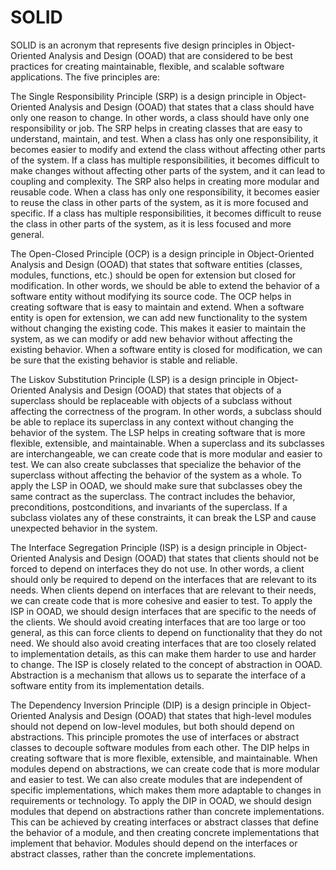# SOLID

SOLID is an acronym that represents five design principles in Object-Oriented Analysis and Design (OOAD) that are considered to be best practices for creating maintainable, flexible, and scalable software applications. The five principles are:

The Single Responsibility Principle (SRP) is a design principle in Object-Oriented Analysis and Design (OOAD) that states that a class should have only one reason to change. In other words, a class should have only one responsibility or job. The SRP helps in creating classes that are easy to understand, maintain, and test. When a class has only one responsibility, it becomes easier to modify and extend the class without affecting other parts of the system. If a class has multiple responsibilities, it becomes difficult to make changes without affecting other parts of the system, and it can lead to coupling and complexity. The SRP also helps in creating more modular and reusable code. When a class has only one responsibility, it becomes easier to reuse the class in other parts of the system, as it is more focused and specific. If a class has multiple responsibilities, it becomes difficult to reuse the class in other parts of the system, as it is less focused and more general.

The Open-Closed Principle (OCP) is a design principle in Object-Oriented Analysis and Design (OOAD) that states that software entities (classes, modules, functions, etc.) should be open for extension but closed for modification. In other words, we should be able to extend the behavior of a software entity without modifying its source code. The OCP helps in creating software that is easy to maintain and extend. When a software entity is open for extension, we can add new functionality to the system without changing the existing code. This makes it easier to maintain the system, as we can modify or add new behavior without affecting the existing behavior. When a software entity is closed for modification, we can be sure that the existing behavior is stable and reliable.

The Liskov Substitution Principle (LSP) is a design principle in Object-Oriented Analysis and Design (OOAD) that states that objects of a superclass should be replaceable with objects of a subclass without affecting the correctness of the program. In other words, a subclass should be able to replace its superclass in any context without changing the behavior of the system. The LSP helps in creating software that is more flexible, extensible, and maintainable. When a superclass and its subclasses are interchangeable, we can create code that is more modular and easier to test. We can also create subclasses that specialize the behavior of the superclass without affecting the behavior of the system as a whole. To apply the LSP in OOAD, we should make sure that subclasses obey the same contract as the superclass. The contract includes the behavior, preconditions, postconditions, and invariants of the superclass. If a subclass violates any of these constraints, it can break the LSP and cause unexpected behavior in the system.

The Interface Segregation Principle (ISP) is a design principle in Object-Oriented Analysis and Design (OOAD) that states that clients should not be forced to depend on interfaces they do not use. In other words, a client should only be required to depend on the interfaces that are relevant to its needs. When clients depend on interfaces that are relevant to their needs, we can create code that is more cohesive and easier to test. To apply the ISP in OOAD, we should design interfaces that are specific to the needs of the clients. We should avoid creating interfaces that are too large or too general, as this can force clients to depend on functionality that they do not need. We should also avoid creating interfaces that are too closely related to implementation details, as this can make them harder to use and harder to change. The ISP is closely related to the concept of abstraction in OOAD. Abstraction is a mechanism that allows us to separate the interface of a software entity from its implementation details.


The Dependency Inversion Principle (DIP) is a design principle in Object-Oriented Analysis and Design (OOAD) that states that high-level modules should not depend on low-level modules, but both should depend on abstractions. This principle promotes the use of interfaces or abstract classes to decouple software modules from each other. The DIP helps in creating software that is more flexible, extensible, and maintainable. When modules depend on abstractions, we can create code that is more modular and easier to test. We can also create modules that are independent of specific implementations, which makes them more adaptable to changes in requirements or technology. To apply the DIP in OOAD, we should design modules that depend on abstractions rather than concrete implementations. This can be achieved by creating interfaces or abstract classes that define the behavior of a module, and then creating concrete implementations that implement that behavior. Modules should depend on the interfaces or abstract classes, rather than the concrete implementations.

